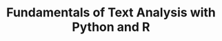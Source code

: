 ---
layout: workshop
category: workshop
title: "Fundamentals of Text Analysis with Python and R"
time: 10:00 AM - 1:00 PM PST
human_date: "May 21"
year: 2025
location: UC Santa Barbara Library, Room 2509
instructors:
helpers:
pre_workshop_survey:
post_workshop_survey:
shoreline_url:
lesson_url:
description: <b>Registration opens on April 28, 2025.</b>
---